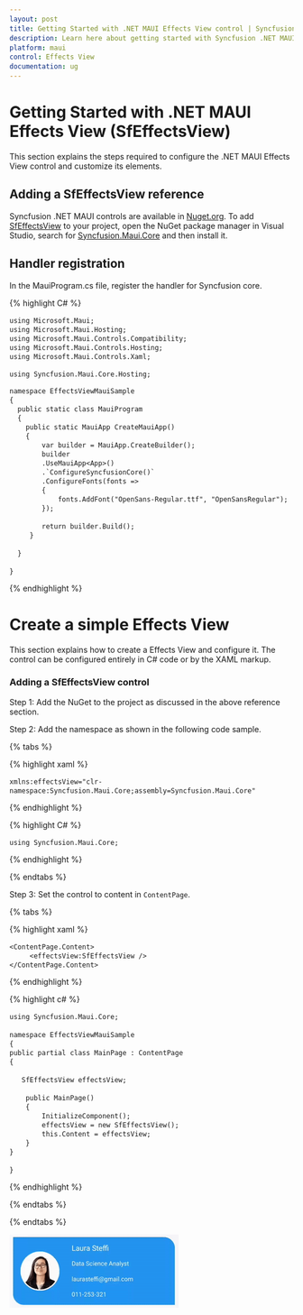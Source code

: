 ```yaml
---
layout: post
title: Getting Started with .NET MAUI Effects View control | Syncfusion
description: Learn here about getting started with Syncfusion .NET MAUI Effects View (SfEffectsView) control, its elements and more.
platform: maui
control: Effects View
documentation: ug
---
```


# Getting Started with .NET MAUI Effects View (SfEffectsView)

This section explains the steps required to configure the .NET MAUI Effects View control and customize its elements.

## Adding a SfEffectsView reference

Syncfusion .NET MAUI controls are available in [Nuget.org](https://www.nuget.org/). To add [SfEffectsView](https://help.syncfusion.com/cr/maui/Syncfusion.Maui.Core.SfEffectsView.html?tabs=tabid-1) to your project, open the NuGet package manager in Visual Studio, search for [Syncfusion.Maui.Core](https://www.nuget.org/packages/Syncfusion.Maui.Core/) and then install it.

## Handler registration 

 In the MauiProgram.cs file, register the handler for Syncfusion core.

{% highlight C# %}
   
    using Microsoft.Maui;
    using Microsoft.Maui.Hosting;
    using Microsoft.Maui.Controls.Compatibility;
    using Microsoft.Maui.Controls.Hosting;
    using Microsoft.Maui.Controls.Xaml;
   `using Syncfusion.Maui.Core.Hosting;`

    namespace EffectsViewMauiSample
    {
      public static class MauiProgram
      {
        public static MauiApp CreateMauiApp()
        {
            var builder = MauiApp.CreateBuilder();
            builder
            .UseMauiApp<App>()
            .`ConfigureSyncfusionCore()`
            .ConfigureFonts(fonts =>
            {
                fonts.AddFont("OpenSans-Regular.ttf", "OpenSansRegular");
            });

            return builder.Build();
         }
       
      }

    }     

{% endhighlight %} 

# Create a simple Effects View

This section explains how to create a Effects View and configure it. The control can be configured entirely in C# code or by the XAML markup.

### Adding a SfEffectsView control

Step 1: Add the NuGet to the project as discussed in the above reference section. 

Step 2: Add the namespace as shown in the following code sample.

{% tabs %}

{% highlight xaml %}

    xmlns:effectsView="clr-namespace:Syncfusion.Maui.Core;assembly=Syncfusion.Maui.Core"
	
{% endhighlight %}

{% highlight C# %}

    using Syncfusion.Maui.Core;

{% endhighlight %}

{% endtabs %}

Step 3: Set the control to content in `ContentPage`.

{% tabs %}

{% highlight xaml %}

    <ContentPage.Content> 
         <effectsView:SfEffectsView /> 
    </ContentPage.Content>  


{% endhighlight %}

{% highlight c# %}

    using Syncfusion.Maui.Core;

    namespace EffectsViewMauiSample   
    {  
    public partial class MainPage : ContentPage                  
    {   
    
       SfEffectsView effectsView;

        public MainPage()   
        {   
            InitializeComponent();       
            effectsView = new SfEffectsView(); 
            this.Content = effectsView;  
        }  
    }  
    
    }  

{% endhighlight %}

{% endtabs %}

{% endtabs %}

![Effects View Initialization](Getting-Started_images/RippleEffect.gif)
